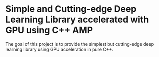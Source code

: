 Simple and Cutting-edge Deep Learning Library accelerated with GPU using C++ AMP
================================================================================

The goal of this project is to provide the simplest but cutting-edge deep learning library using GPU acceleration in pure C++.



